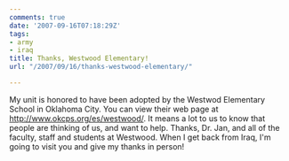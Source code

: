 ```yaml
---
comments: true
date: '2007-09-16T07:18:29Z'
tags:
- army
- iraq
title: Thanks, Westwood Elementary!
url: "/2007/09/16/thanks-westwood-elementary/"

---
```

<p>My unit is honored to have been adopted by the Westwod Elementary School in Oklahoma City. You can view their web page at <a href="http://www.okcps.org/es/westwood/">http://www.okcps.org/es/westwood/</a>. It means a lot to us to know that people are thinking of us, and want to help. Thanks, Dr. Jan, and all of the faculty, staff and students at Westwood. When I get back from Iraq, I'm going to visit you and give my thanks in person!</p>
